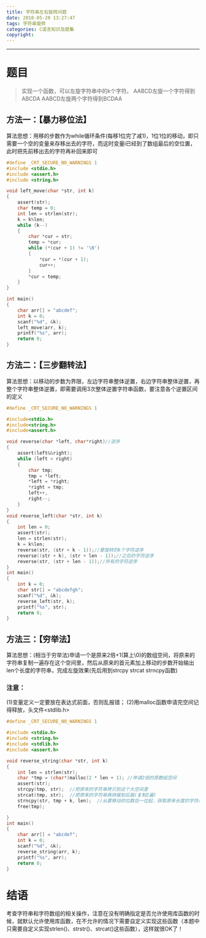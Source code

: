 ```yaml
---
title: 字符串左右旋转问题
date: 2018-05-20 13:27:47
tags: 字符串旋转
categories: C语言知识及题集
copyright:
---
```

---
# 题目
>实现一个函数，可以左旋字符串中的k个字符。 AABCD左旋一个字符得到ABCDA AABCD左旋两个字符得到BCDAA
<!-- more -->  

## 方法一：【暴力移位法】

算法思想：用移的步数作为while循环条件(每移1位完了减1)，1位1位的移动，即只需要一个空的变量来存移出去的字符，而这时变量i已经到了数组最后的空位置，此时把先前移出去的字符再补回来即可
~~~c
#define _CRT_SECURE_NO_WARNINGS 1  
#include <stdio.h>  
#include <assert.h>  
#include <string.h>  

void left_move(char *str, int k)  
{  
    assert(str);  
    char temp = 0;  
    int len = strlen(str);  
    k = k%len;  
    while (k--)  
    {  
        char *cur = str;  
        temp = *cur;  
        while (*(cur + 1) != '\0')  
        {  
            *cur = *(cur + 1);  
            cur++;  
        }  
        *cur = temp;  
    }  
}  

int main()  
{  
    char arr[] = "abcdef";  
    int k = 0;  
    scanf("%d", &k);  
    left_move(arr, k);  
    printf("%s", arr);  
    return 0;  
}  
~~~
## 方法二：【三步翻转法】

算法思想：以移动的步数为界限，左边字符串整体逆置，右边字符串整体逆置，再整个字符串整体逆置，即需要调用3次整体逆置字符串函数，要注意各个逆置区间的定义

```c
#define _CRT_SECURE_NO_WARNINGS 1  

#include<stdio.h>    
#include<string.h>  
#include<assert.h>    

void reverse(char *left, char*right)//逆序    
{  
    assert(left&&right);  
    while (left < right)  
    {  
        char tmp;  
        tmp = *left;  
        *left = *right;  
        *right = tmp;  
        left++,  
        right--;  
    }  
}  
void reverse_left(char *str, int k)  
{  
    int len = 0;  
    assert(str);  
    len = strlen(str);  
    k = k%len;  
    reverse(str, (str + k - 1));//要旋转的k个字符逆序    
    reverse((str + k), (str + len - 1));//之后的字符逆序    
    reverse(str, (str + len - 1));//所有的字符逆序    
}  
int main()  
{  
    int k = 0;  
    char str[] = "abcdefgh";  
    scanf("%d", &k);  
    reverse_left(str, k);  
    printf("%s", str);  
    return 0;  
}  
```
## 方法三：【穷举法】
算法思想：(相当于穷举法)申请一个是原来2倍+1(算上\0)的数组空间，将原来的字符串复制一遍存在这个空间里，然后从原来的首元素加上移动的步数开始输出len个长度的字符串，完成左旋效果(先后用到strcpy strcat strncpy函数)
### 注意：
(1)变量定义一定要放在表达式前面，否则乱报错；
(2)用malloc函数申请完空间记得释放，头文件<stdlib.h>
```c
#define _CRT_SECURE_NO_WARNINGS 1  

#include <stdio.h>    
#include <string.h>    
#include <stdlib.h>   
#include <assert.h>  

void reverse_string(char *str, int k)  
{  
    int len = strlen(str);  
    char *tmp = (char*)malloc(2 * len + 1); //申请2倍的原数组空间   
    assert(str);  
    strcpy(tmp, str);  //把原来的字符串拷贝到这个大空间里    
    strcat(tmp, str);  //把原来的字符串再拼接到后面(复制2遍)    
    strncpy(str, tmp + k, len);  //从要移动的位数后一位起，获取原来长度的字符串，达到左旋效果    
    free(tmp);  

}  
int main()  
{  
    char arr[] = "abcdef";  
    int k = 0;  
    scanf("%d", &k);  
    reverse_string(arr, k);  
    printf("%s", arr);  
    return 0;  
}  
```
# 结语  
考查字符串和字符数组的相关操作，注意在没有明确指定是否允许使用库函数的时候，就默认允许使用库函数，在不允许的情况下需要自定义实现这些函数（本题中只需要自定义实现strlen()、strstr()、strcat()这些函数），这样就很OK了！
